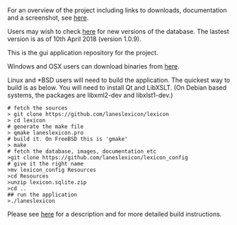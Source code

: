  For an overview of the project including links to downloads, documentation and a screenshot, see [here](http://laneslexicon.github.io).

Users may wish to check [here](https://github.com/laneslexicon/LexiconDatabase) for new versions of the database. The lastest version is as of 10th April 2018 (version 1.0.9).

This is the gui application repository for the project.

Windows and OSX users can download binaries from [here](https://github.com/laneslexicon/lexicon/releases).


Linux and *BSD users will need to build the application. The quickest way to build is as below. You will need to install Qt and LibXSLT. (On Debian based systems, the packages are libxml2-dev and libxlst1-dev.)


```
# fetch the sources
> git clone https://github.com/laneslexicon/lexicon
> cd lexicon
# generate the make file
> qmake laneslexicon.pro
# build it. On FreeBSD this is 'gmake'
> make
# fetch the database, images, documentation etc
>git clone https://github.com/laneslexicon/lexicon_config
# give it the right name
>mv lexicon_config Resources
>cd Resources
>unzip lexicon.sqlite.zip
>cd ..
## run the application
>./laneslexicon
```

Please see [here](http://laneslexicon.github.io/lexicon/site/dev-guide/build/index.html) for a description and for more detailed build instructions.
